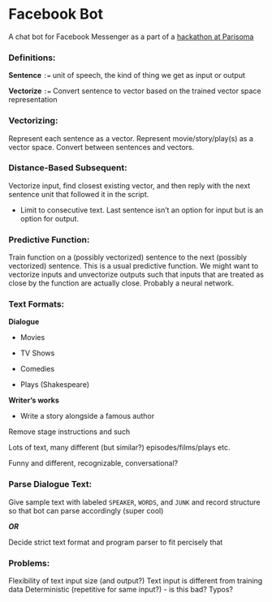 # Facebook Bot

A chat bot for Facebook Messenger as a part of a [hackathon at Parisoma](https://www.eventbrite.com/e/facebook-bot-hackathon-san-francisco-tickets-29295012170)


### Definitions:

**Sentence** `:=` unit of speech, the kind of thing we get as input or output

**Vectorize** `:=` Convert sentence to vector based on the trained vector space representation


### Vectorizing:

Represent each sentence as a vector. Represent movie/story/play(s) as a vector space. Convert between sentences and vectors.


### Distance-Based Subsequent:

Vectorize input, find closest existing vector, and then reply with the next sentence unit that followed it in the script.

  * Limit to consecutive text. Last sentence isn’t an option for input but is an option for output.


### Predictive Function:

Train function on a (possibly vectorized) sentence to the next (possibly vectorized) sentence. This is a usual predictive function. We might want to vectorize inputs and unvectorize outputs such that inputs that are treated as close by the function are actually close. Probably a neural network. 


### Text Formats:

**Dialogue**

  * Movies

  * TV Shows

  * Comedies

  * Plays (Shakespeare)

**Writer’s works**

  * Write a story alongside a famous author

Remove stage instructions and such

Lots of text, many different (but similar?) episodes/films/plays etc.

Funny and different, recognizable, conversational?


### Parse Dialogue Text:

Give sample text with labeled `SPEAKER`, `WORDS`, and `JUNK` and record structure so that bot can parse accordingly (super cool)

**_OR_**

Decide strict text format and program parser to fit percisely that




### Problems:
Flexibility of text input size (and output?)
Text input is different from training data
Deterministic (repetitive for same input?) - is this bad?
Typos?
